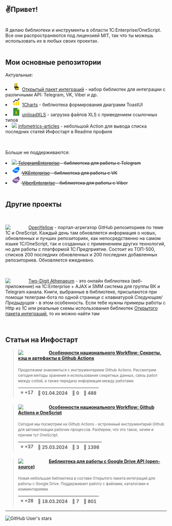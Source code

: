 ﻿## :v:Привет! 
<br>
Я делаю библиотеки и инструменты в области 1C:Enterprise/OneScript. Все они распространяются под лицензией MIT, так что ты можешь использовать их в любых своих проектах.<br>
<br>




 ## Мои основные репозитории

 Актуальные:
   <li><img src="https://raw.githubusercontent.com/Bayselonarrend/OpenIntegrations/main/Media/logo.png" width="28"> <a href="https://github.com/Bayselonarrend/OpenIntegrations/">Открытый пакет интеграций</a> - набор библиотек для интеграции с различными API: Telegram, VK, Viber и др.</li>
  <li><img src="https://github.com/Bayselonarrend/1Charts/raw/main/logo.png" width="28"> <a href="https://github.com/Bayselonarrend/1Charts/">1Charts</a> - библиотека формирования диаграмм ToastUI</li>
  <li><img src="https://github.com/Bayselonarrend/uniloadXLS/raw/main/uniloadxls.png" width="28"> <a href="https://github.com/Bayselonarrend/uniloadXLS/">uniloadXLS</a> - загрузка файлов XLS с приведением ссылочных типов</li>
  <li><img src="https://github.com/Bayselonarrend/infometrics-articles/assets/105596284/ef7e8987-3f98-4e2f-a9a6-1d112ff72f79" width="26"> <a href="https://github.com/Bayselonarrend/infometrics-articles/">infometrics-articles</a> - небольшой Action для вывода списка последних статей Инфостарт в Readme профиля</li>

<br><br>
  Больше не поддерживаются: <br>
  <li><strike><img src="https://github.com/Bayselonarrend/TelegramEnterprise/raw/main/logo.png" width="28"> <a href="https://github.com/Bayselonarrend/TelegramEnterprise/">TelegramEnterprise</a> - библиотека для работы с Telegram </strike></li>
  <li><strike><img src="https://github.com/Bayselonarrend/VKEnterprise/raw/main/logo.png" width="28"> <a href="https://github.com/Bayselonarrend/VKEnterprise/">VKEnterprise</a> - библиотека для работы с VK </strike></li>
  <li><strike><img src="https://github.com/Bayselonarrend/ViberEnterprise/raw/main/logo.png" width="28"> <a href="https://github.com/Bayselonarrend/ViberEnterprise/">ViberEnterprise</a> - библиотека для работы с Viber </strike></li>
</ul>
<br>

## Другие проекты
<br><br>
<img src="https://github.com/Bayselonarrend/Bayselonarrend/assets/105596284/3929771b-558a-45f9-84e9-942ea4f968b6" width="72" align="left">
[OpenYellow](https://openyellow.notion.site) - портал-агрегатор GitHub репозиториев по теме 1С и OneScript. Каждый день там обновляется информация о новых, обновленных и лучших репозиториях, как непосредственно на самом языке 1С/OneScript, так и созданных с применением других технологий, но для работы с платформой 1С:Предприятие. Состоит из ТОП-500, списков 200 последних обновленных и 200 последних добавленных репозиториев. Обновляется ежедневно.


<br><br>
<img src="https://github.com/Bayselonarrend/Bayselonarrend/assets/105596284/2b9ee620-4966-4342-98d3-787e0d1d75b3" width="72" align="left">
[Two-Digit Athenaeum](https://github.com/Bayselonarrend/2athenaeum) - это онлайн библиотека (веб-приложение) на 1C:Enterprise + AJAX и SMM система для группы ВК и Telegram канала. Книги, выбранные в библиотеке, присылаются при помощи телеграм-бота по одной странице с клавиатурой *Следующая/Предыдущая* - в этом особенность. Если тебе нужны примеры работы с Http из 1С или реальные схемы использования библиотек [Открытого пакета интеграций](https://github.com/Bayselonarrend/OpenIntegrations/), то их можно найти там  

<br>

## Статьи на Инфостарт
<div id="infostart_posts">
 
><img src="https://infostart.ru/upload/iblock/439/43988ab51d975d825bb114b7acbdc70f.png" width="96" align="left">
><h4 style="color: white;"><a href="https://infostart.ru/1c/articles/2075473/">Особенности национального Workflow: Секреты, кэш и артефакты в Github Actions</a></h4>
><small>Продолжаем знакомиться с инструментарием Github Actions. Рассмотрим сегодня методы хранения и использования секретных данных, связь работ между собой, а также передачу информации между работами</small>
><br clear="left">
>
>| :star: +17 |  :calendar: 01.04.2024 |  :speech_balloon: 0 |  :eyes: 488 |
>|-|-|-|-|


><img src="https://infostart.ru/upload/iblock/e1e/e1eddd228630c7c47b98a2baa0f48430.png" width="96" align="left">
><h4 style="color: white;"><a href="https://infostart.ru/1c/articles/2068854/">Особенности национального Workflow: Github Actions и OneScript</a></h4>
><small>Сегодня мы посмотрим на Github Actions - встроенный инструментарий Github для автоматизации рабочих процессов. Разберем, что это такое, зачем и причем тут OneScript.</small>
><br clear="left">
>
>| :star: +37 |  :calendar: 25.03.2024 |  :speech_balloon: 3 |  :eyes: 1398 |
>|-|-|-|-|


><img src="https://infostart.ru/upload/iblock/286/286719ca03209cf9e195d77daf55a2a1.png" width="96" align="left">
><h4 style="color: white;"><a href="https://infostart.ru/1c/articles/2066469/">Библиотека для работы с Google Drive API (open-source)</a></h4>
><small>Новая небольшая библиотека в составе Открытого пакета интеграций для работы с Google Drive. Поддерживает работу с файлами, каталогами и комментариями</small>
><br clear="left">
>
>| :star: +28 |  :calendar: 18.03.2024 |  :speech_balloon: 7 |  :eyes: 801 |
>|-|-|-|-|


</div>

<hr>

![GitHub User's stars](https://img.shields.io/github/stars/bayselonarrend)
